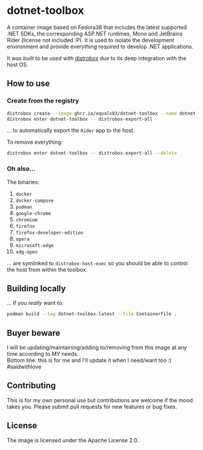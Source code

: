 # dotnet-toolbox
A container image based on Fedora38 that includes the latest supported .NET SDKs, the corresponding ASP.NET runtimes, Mono and JetBrains Rider (license not included :P). It is used to isolate the development environment and provide everything required to develop .NET applications.

It was built to be used with [distrobox](https://github.com/89luca89/distrobox) due to its deep integration with the host OS.

## How to use

### Create from the registry
```sh
distrobox create --image ghcr.io/equals03/dotnet-toolbox --name dotnet-toolbox
distrobox enter dotnet-toolbox -- distrobox-export-all
```
... to automatically export the `Rider` app to the host.   

To remove everything:
```sh
distrobox enter dotnet-toolbox -- distrobox-export-all --delete
```
### Oh also...
The binaries:
1. `docker`
2. `docker-compose`
3. `podman`  
4. `google-chrome`
5. `chromium`
6. `firefox`
7. `firefox-developer-edition`
8. `opera`
9. `microsoft-edge`
10. `xdg-open`

... are symlinked to `distrobox-host-exec` so you should be able to control the host from within the toolbox.

## Building locally
... if you *really* want to:
```sh
podman build --tag dotnet-toolbox:latest --file Containerfile .
```

## Buyer beware
I will be updating/maintaining/adding to/removing from this image at any time according to MY needs.  
Bottom line: this is for me and I'll update it when I need/want too :) #saidwithlove

## Contributing
This is for my own personal use but contributions are welcome if the mood takes you. Please submit pull requests for new features or bug fixes.

## License
The image is licensed under the Apache License 2.0.